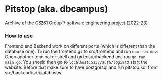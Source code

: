 # Pitstop (aka. dbcampus)
Archive of the CS261 Group 7 software engineering project (2022-23)

### How to use
Frontend and Backend work on different ports (which is different than the database one). To run the frontend go to src/frontend and run `npm run dev`. Open another terminal or shell and go to src/backend and run `go run main.go`. You should then go to `localhost:5137/auth/login` to start the website. Before that make sure to have postgresql and run pitstop.sql from src/backend/src/databases
